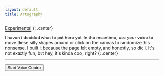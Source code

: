 ```yaml
---
layout: default
title: Artography
---
```



<span style="border-bottom: 3px solid black;">Experimental</span>
{: .center}


I haven't decided what to put here yet. In the meantime, use your voice to move these silly shapes around or click on the canvas to randomize this nonsense. I built it because the page felt empty, and honestly, so did I. It's not exactly fun, but hey, it's kinda cool, right?
{: .center}

---

<div class="artcontainer">
    <canvas id="myCanvas"></canvas>
    <div class="speechContainer">
        <div id="support"></div>
        <div id="controls">
            <button id="voiceControlButton">Start Voice Control</button>
        </div>
    </div>
</div>

<script>
const canvas = document.getElementById('myCanvas');
const ctx = canvas.getContext('2d');

let volume = 1; // Default volume factor
let recognition; // Speech recognition instance
let recognizing = false; // Recognition state
let shapes = []; // Array to store shape objects
let flowingLines = []; // Array to store flowing lines

// Function to set canvas size
function setCanvasSize() {
    const container = document.querySelector('.artcontainer');
    const containerWidth = container.clientWidth;
    const containerHeight = container.clientHeight;
    const canvasAspectRatio = 600 / 500;

    let canvasWidth, canvasHeight;

    if (containerWidth / containerHeight > canvasAspectRatio) {
        canvasHeight = Math.min(containerHeight * 0.8, 500);
        canvasWidth = canvasHeight * canvasAspectRatio;
    } else {
        canvasWidth = Math.min(containerWidth * 0.9, 600);
        canvasHeight = canvasWidth / canvasAspectRatio;
    }

    canvas.width = canvasWidth;
    canvas.height = canvasHeight;

    generateArt(); // Regenerate art when canvas size changes
}

// Generate random art
function generateArt() {
    // Clear canvas
    ctx.clearRect(0, 0, canvas.width, canvas.height);

    // Draw random shapes and patterns
    const numShapes = 20 + Math.floor(Math.random() * 10); // Random number of shapes
    shapes = []; // Clear existing shapes

    for (let i = 0; i < numShapes; i++) {
        shapes.push({
            x: Math.random() * canvas.width,
            y: Math.random() * canvas.height,
            size: (30 + Math.random() * 30) * volume * (canvas.width / 600),
            color: getRandomColor(),
            isCircle: Math.random() < 0.5
        });
    }

    drawShapes();
    generateFlowingLines();
}

// Function to draw shapes
function drawShapes() {
    shapes.forEach(shape => {
        ctx.save();
        ctx.fillStyle = shape.color;

        if (shape.isCircle) {
            ctx.beginPath();
            ctx.arc(shape.x, shape.y, shape.size / 2, 0, Math.PI * 2);
            ctx.fill();
        } else {
            ctx.fillRect(shape.x - shape.size / 2, shape.y - shape.size / 2, shape.size, shape.size);
        }

        ctx.restore();
    });
}

// Function to generate flowing lines
function generateFlowingLines() {
    flowingLines = [];
    shapes.forEach(shape => {
        if (Math.random() < 0.5) { // 50% chance for each shape to start a line
            let currentPoint = { x: shape.x, y: shape.y };
            let path = [currentPoint];
            let steps = 0;
            let maxSteps = 100 + Math.random() * 100;

            while (steps < maxSteps) {
                let nearestShape = findNearestShape(currentPoint, path);
                if (!nearestShape) break;

                let direction = {
                    x: nearestShape.x - currentPoint.x,
                    y: nearestShape.y - currentPoint.y
                };
                let length = Math.sqrt(direction.x * direction.x + direction.y * direction.y);
                direction.x /= length;
                direction.y /= length;

                let nextPoint = {
                    x: currentPoint.x + direction.x * 5,
                    y: currentPoint.y + direction.y * 5
                };

                path.push(nextPoint);
                currentPoint = nextPoint;
                steps++;

                if (length < 5) break; // Reached the target shape
            }

            flowingLines.push({ path: path, progress: 0, color: getRandomColor() });
        }
    });
    animateFlowingLines();
}

// Function to find the nearest shape that hasn't been visited
function findNearestShape(point, path) {
    let nearestShape = null;
    let minDistance = Infinity;

    shapes.forEach(shape => {
        if (!path.some(p => Math.abs(p.x - shape.x) < 5 && Math.abs(p.y - shape.y) < 5)) {
            let distance = Math.sqrt(Math.pow(shape.x - point.x, 2) + Math.pow(shape.y - point.y, 2));
            if (distance < minDistance) {
                minDistance = distance;
                nearestShape = shape;
            }
        }
    });

    return nearestShape;
}

// Function to animate flowing lines
function animateFlowingLines() {
    ctx.clearRect(0, 0, canvas.width, canvas.height);
    drawShapes();

    flowingLines.forEach(line => {
        ctx.beginPath();
        ctx.strokeStyle = line.color;
        ctx.lineWidth = 2 * volume * (canvas.width / 600);

        for (let i = 0; i < Math.floor(line.progress); i++) {
            if (i === 0) {
                ctx.moveTo(line.path[i].x, line.path[i].y);
            } else {
                ctx.lineTo(line.path[i].x, line.path[i].y);
            }
        }

        ctx.stroke();
        line.progress += 0.5;
    });

    flowingLines = flowingLines.filter(line => line.progress < line.path.length);

    if (flowingLines.length > 0) {
        requestAnimationFrame(animateFlowingLines);
    } else {
        setTimeout(generateFlowingLines, 1000 + Math.random() * 2000);
    }
}

// Function to get a random color
function getRandomColor() {
    const r = Math.floor(Math.random() * 250);
    const g = Math.floor(Math.random() * 250);
    const b = Math.floor(Math.random() * 250);
    return `rgb(${r},${g},${b})`;
}

// Function to handle voice input
function handleVoiceInput() {
    const SpeechRecognition = window.SpeechRecognition || window.webkitSpeechRecognition;
    if (!SpeechRecognition) {
        document.getElementById("support").innerText = "Your browser does not support Speech Recognition API."
        return;
    }

    recognition = new SpeechRecognition();
    recognition.continuous = true;
    recognition.interimResults = true;

    recognition.onresult = function(event) {
        const results = event.results;
        const lastResult = results[results.length - 1][0].transcript;
        console.log("Speech detected:", lastResult);
        const volumeLevel = getVolumeLevel(lastResult);

        volume = volumeLevel;
        generateArt();
    };

    recognition.onerror = function(event) {
        console.error("Speech recognition error:", event.error);
    };

    recognition.onend = function() {
        if (recognizing) {
            recognition.start();
        }
    };
}

// Function to get volume level based on the length of the input
function getVolumeLevel(transcript) {
    const length = transcript.length;
    if (length < 10) {
        return 0.5; // Whisper
    } else if (length < 20) {
        return 1; // Normal
    } else {
        return 1.5; // Loud
    }
}

// Function to toggle voice recognition
function toggleVoiceRecognition() {
    if (!recognition) {
        document.getElementById("support").innerText = "Speech recognition is not supported in your browser.";
        return;
    }

    if (recognizing) {
        recognition.stop();
        recognizing = false;
        document.getElementById('voiceControlButton').textContent = 'Start Voice Control';
    } else {
        recognition.start();
        recognizing = true;
        document.getElementById('voiceControlButton').textContent = 'Stop Voice Control';
    }
}

// Event listeners
window.addEventListener('resize', setCanvasSize);
canvas.addEventListener('click', generateArt);
document.getElementById('voiceControlButton').addEventListener('click', toggleVoiceRecognition);

// Initialize
setCanvasSize();
handleVoiceInput();
</script>
